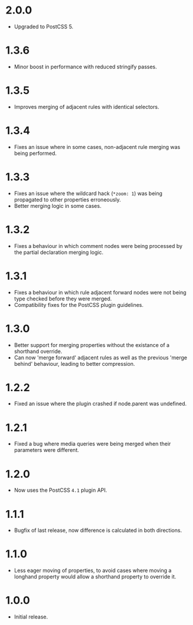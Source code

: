 # 2.0.0

* Upgraded to PostCSS 5.

# 1.3.6

* Minor boost in performance with reduced stringify passes.

# 1.3.5

* Improves merging of adjacent rules with identical selectors.

# 1.3.4

* Fixes an issue where in some cases, non-adjacent rule merging was being
  performed.

# 1.3.3

* Fixes an issue where the wildcard hack (`*zoom: 1`) was being propagated to
  other properties erroneously.
* Better merging logic in some cases.

# 1.3.2

* Fixes a behaviour in which comment nodes were being processed by the
  partial declaration merging logic.

# 1.3.1

* Fixes a behaviour in which rule adjacent forward nodes were not being type
  checked before they were merged.
* Compatibility fixes for the PostCSS plugin guidelines.

# 1.3.0

* Better support for merging properties without the existance of a shorthand
  override.
* Can now 'merge forward' adjacent rules as well as the previous 'merge behind'
  behaviour, leading to better compression.

# 1.2.2

* Fixed an issue where the plugin crashed if node.parent was undefined.

# 1.2.1

* Fixed a bug where media queries were being merged when their parameters were
  different.

# 1.2.0

* Now uses the PostCSS `4.1` plugin API.

# 1.1.1

* Bugfix of last release, now difference is calculated in both directions.

# 1.1.0

* Less eager moving of properties, to avoid cases where moving a longhand
  property would allow a shorthand property to override it.

# 1.0.0

* Initial release.
